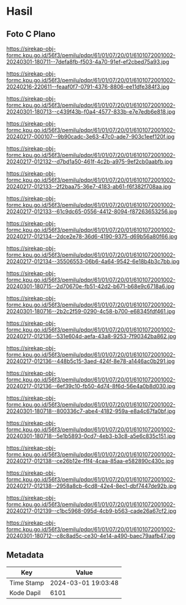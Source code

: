 # Hasil

## Foto C Plano

https://sirekap-obj-formc.kpu.go.id/56f3/pemilu/pdpr/61/01/07/20/01/6101072001002-20240301-180711--7defa8fb-f503-4a70-91ef-ef2cbed75a93.jpg

https://sirekap-obj-formc.kpu.go.id/56f3/pemilu/pdpr/61/01/07/20/01/6101072001002-20240216-220611--feaaf0f7-0791-4376-8806-ee11dfe384f3.jpg

https://sirekap-obj-formc.kpu.go.id/56f3/pemilu/pdpr/61/01/07/20/01/6101072001002-20240301-180713--c439f43b-f0a4-4577-833b-e7e7edb6e818.jpg

https://sirekap-obj-formc.kpu.go.id/56f3/pemilu/pdpr/61/01/07/20/01/6101072001002-20240217-000107--9b90cadc-3e63-47c0-ade7-903c1eef120f.jpg

https://sirekap-obj-formc.kpu.go.id/56f3/pemilu/pdpr/61/01/07/20/01/6101072001002-20240217-012132--d7bd1a50-461f-4c2b-a975-9ef2cb0aabfb.jpg

https://sirekap-obj-formc.kpu.go.id/56f3/pemilu/pdpr/61/01/07/20/01/6101072001002-20240217-012133--2f2baa75-36e7-4183-ab61-f6f382f708aa.jpg

https://sirekap-obj-formc.kpu.go.id/56f3/pemilu/pdpr/61/01/07/20/01/6101072001002-20240217-012133--61c9dc65-0556-4412-8094-f87263653256.jpg

https://sirekap-obj-formc.kpu.go.id/56f3/pemilu/pdpr/61/01/07/20/01/6101072001002-20240217-012134--2dce2e78-36d6-4190-9375-d69b56a80f66.jpg

https://sirekap-obj-formc.kpu.go.id/56f3/pemilu/pdpr/61/01/07/20/01/6101072001002-20240217-012134--35506553-06b6-4a64-9542-6e18b4b3c7bb.jpg

https://sirekap-obj-formc.kpu.go.id/56f3/pemilu/pdpr/61/01/07/20/01/6101072001002-20240301-180715--2d70670e-fb51-42d2-b671-b68e9c6718a6.jpg

https://sirekap-obj-formc.kpu.go.id/56f3/pemilu/pdpr/61/01/07/20/01/6101072001002-20240301-180716--2b2c2f59-0290-4c58-b700-e68345fdf461.jpg

https://sirekap-obj-formc.kpu.go.id/56f3/pemilu/pdpr/61/01/07/20/01/6101072001002-20240217-012136--531e604d-aefa-43a8-9253-7f90342ba862.jpg

https://sirekap-obj-formc.kpu.go.id/56f3/pemilu/pdpr/61/01/07/20/01/6101072001002-20240217-012136--448b5c15-3aed-424f-8e78-a1446ac0b291.jpg

https://sirekap-obj-formc.kpu.go.id/56f3/pemilu/pdpr/61/01/07/20/01/6101072001002-20240217-012136--6ef39c10-fb50-4d74-8f6d-56e4a0b8d030.jpg

https://sirekap-obj-formc.kpu.go.id/56f3/pemilu/pdpr/61/01/07/20/01/6101072001002-20240301-180718--800336c7-abe4-4182-959a-e8a4c67fa0bf.jpg

https://sirekap-obj-formc.kpu.go.id/56f3/pemilu/pdpr/61/01/07/20/01/6101072001002-20240301-180718--5e1b5893-0cd7-4eb3-b3c8-a5e6c835c151.jpg

https://sirekap-obj-formc.kpu.go.id/56f3/pemilu/pdpr/61/01/07/20/01/6101072001002-20240217-012138--ce26b12e-f1f4-4caa-85aa-e582890c430c.jpg

https://sirekap-obj-formc.kpu.go.id/56f3/pemilu/pdpr/61/01/07/20/01/6101072001002-20240217-012138--2958a8cb-6cd8-42e4-8ec1-dbf7447de92b.jpg

https://sirekap-obj-formc.kpu.go.id/56f3/pemilu/pdpr/61/01/07/20/01/6101072001002-20240217-012139--c1bc5968-095d-4cb9-b563-cade26a67cf2.jpg

https://sirekap-obj-formc.kpu.go.id/56f3/pemilu/pdpr/61/01/07/20/01/6101072001002-20240301-180712--c8c8ad5c-ce30-4e14-a490-baec79aafb47.jpg


## Metadata

| Key        | Value               |
| ---------- | ------------------- |
| Time Stamp | 2024-03-01 19:03:48 |
| Kode Dapil | 6101                |



